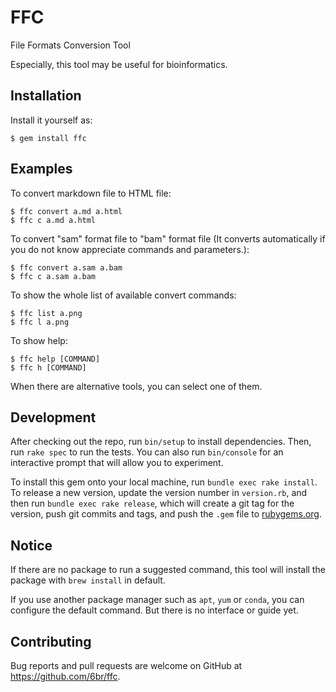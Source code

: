 # FFC

File Formats Conversion Tool

Especially, this tool may be useful for bioinformatics.

## Installation

Install it yourself as:

    $ gem install ffc

## Examples

To convert markdown file to HTML file:

    $ ffc convert a.md a.html
    $ ffc c a.md a.html

To convert "sam" format file to "bam" format file (It converts automatically if you do not know appreciate commands and parameters.):

    $ ffc convert a.sam a.bam
    $ ffc c a.sam a.bam
    
To show the whole list of available convert commands:

    $ ffc list a.png
    $ ffc l a.png
    
To show help:

    $ ffc help [COMMAND]
    $ ffc h [COMMAND]

When there are alternative tools, you can select one of them.

## Development

After checking out the repo, run `bin/setup` to install dependencies. Then, run `rake spec` to run the tests. You can also run `bin/console` for an interactive prompt that will allow you to experiment.

To install this gem onto your local machine, run `bundle exec rake install`. To release a new version, update the version number in `version.rb`, and then run `bundle exec rake release`, which will create a git tag for the version, push git commits and tags, and push the `.gem` file to [rubygems.org](https://rubygems.org).

## Notice

If there are no package to run a suggested command, this tool will install the package with `brew install` in default.

If you use another package manager such as `apt`, `yum` or `conda`, you can configure the default command. But there is no interface or guide yet. 

## Contributing

Bug reports and pull requests are welcome on GitHub at https://github.com/6br/ffc.

